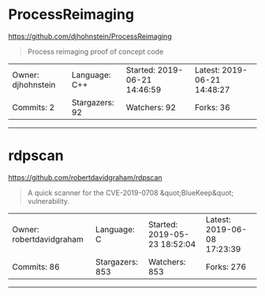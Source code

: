 # ProcessReimaging

https://github.com/djhohnstein/ProcessReimaging
<blockquote>
Process reimaging proof of concept code
</blockquote>

<table>
<tr><td>Owner: djhohnstein</td>
    <td>Language: C++</td>
    <td>Started: 2019-06-21 14:46:59</td>
    <td>Latest: 2019-06-21 14:48:27</td></tr>
<tr><td>Commits: 2</td>
    <td>Stargazers: 92</td>
    <td>Watchers: 92</td>
    <td>Forks: 36</td></tr>
</table>

---

# rdpscan

https://github.com/robertdavidgraham/rdpscan
<blockquote>
A quick scanner for the CVE-2019-0708 &amp;quot;BlueKeep&amp;quot; vulnerability.
</blockquote>

<table>
<tr><td>Owner: robertdavidgraham</td>
    <td>Language: C</td>
    <td>Started: 2019-05-23 18:52:04</td>
    <td>Latest: 2019-06-08 17:23:39</td></tr>
<tr><td>Commits: 86</td>
    <td>Stargazers: 853</td>
    <td>Watchers: 853</td>
    <td>Forks: 276</td></tr>
</table>

---

